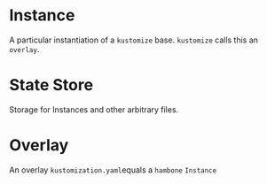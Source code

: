 # Instance

A particular instantiation of a `kustomize` base. `kustomize` calls this an `overlay`.

# State Store

Storage for Instances and other arbitrary files.

# Overlay

An overlay `kustomization.yaml`equals a `hambone` `Instance`

